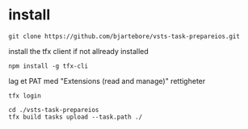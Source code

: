 # install
```
git clone https://github.com/bjartebore/vsts-task-prepareios.git
````
install the tfx client if not allready installed
```
npm install -g tfx-cli
````

lag et PAT med "Extensions (read and manage)" rettigheter
```
tfx login 
```


```
cd ./vsts-task-prepareios
tfx build tasks upload --task.path ./
```

